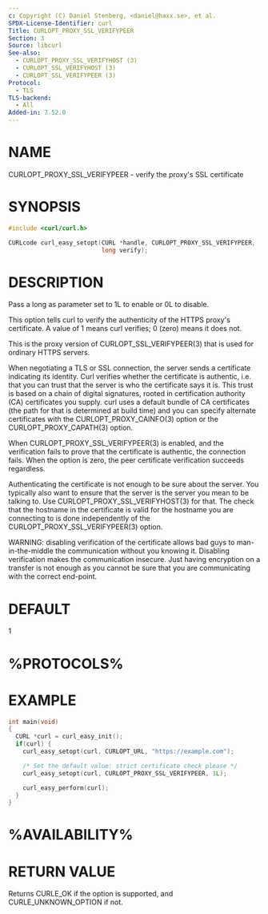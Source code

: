 ```yaml
---
c: Copyright (C) Daniel Stenberg, <daniel@haxx.se>, et al.
SPDX-License-Identifier: curl
Title: CURLOPT_PROXY_SSL_VERIFYPEER
Section: 3
Source: libcurl
See-also:
  - CURLOPT_PROXY_SSL_VERIFYHOST (3)
  - CURLOPT_SSL_VERIFYHOST (3)
  - CURLOPT_SSL_VERIFYPEER (3)
Protocol:
  - TLS
TLS-backend:
  - All
Added-in: 7.52.0
---
```


# NAME

CURLOPT_PROXY_SSL_VERIFYPEER - verify the proxy's SSL certificate

# SYNOPSIS

~~~c
#include <curl/curl.h>

CURLcode curl_easy_setopt(CURL *handle, CURLOPT_PROXY_SSL_VERIFYPEER,
                          long verify);
~~~

# DESCRIPTION

Pass a long as parameter set to 1L to enable or 0L to disable.

This option tells curl to verify the authenticity of the HTTPS proxy's
certificate. A value of 1 means curl verifies; 0 (zero) means it does not.

This is the proxy version of CURLOPT_SSL_VERIFYPEER(3) that is used for
ordinary HTTPS servers.

When negotiating a TLS or SSL connection, the server sends a certificate
indicating its identity. Curl verifies whether the certificate is authentic,
i.e. that you can trust that the server is who the certificate says it is.
This trust is based on a chain of digital signatures, rooted in certification
authority (CA) certificates you supply. curl uses a default bundle of CA
certificates (the path for that is determined at build time) and you can
specify alternate certificates with the CURLOPT_PROXY_CAINFO(3) option or
the CURLOPT_PROXY_CAPATH(3) option.

When CURLOPT_PROXY_SSL_VERIFYPEER(3) is enabled, and the verification
fails to prove that the certificate is authentic, the connection fails. When
the option is zero, the peer certificate verification succeeds regardless.

Authenticating the certificate is not enough to be sure about the server. You
typically also want to ensure that the server is the server you mean to be
talking to. Use CURLOPT_PROXY_SSL_VERIFYHOST(3) for that. The check that the
hostname in the certificate is valid for the hostname you are connecting to is
done independently of the CURLOPT_PROXY_SSL_VERIFYPEER(3) option.

WARNING: disabling verification of the certificate allows bad guys to
man-in-the-middle the communication without you knowing it. Disabling
verification makes the communication insecure. Just having encryption on a
transfer is not enough as you cannot be sure that you are communicating with
the correct end-point.

# DEFAULT

1

# %PROTOCOLS%

# EXAMPLE

~~~c
int main(void)
{
  CURL *curl = curl_easy_init();
  if(curl) {
    curl_easy_setopt(curl, CURLOPT_URL, "https://example.com");

    /* Set the default value: strict certificate check please */
    curl_easy_setopt(curl, CURLOPT_PROXY_SSL_VERIFYPEER, 1L);

    curl_easy_perform(curl);
  }
}
~~~

# %AVAILABILITY%

# RETURN VALUE

Returns CURLE_OK if the option is supported, and CURLE_UNKNOWN_OPTION if not.
